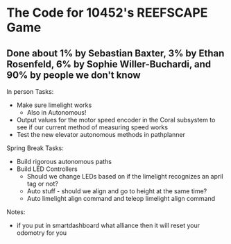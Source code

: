 # The Code for 10452's REEFSCAPE Game

## Done about 1% by Sebastian Baxter, 3% by Ethan Rosenfeld, 6% by Sophie Willer-Buchardi, and 90% by people we don't know

In person Tasks:
- Make sure limelight works
    - Also in Autonomous! 
- Output values for the motor speed encoder in the Coral subsystem to see if our current method of measuring speed works
- Test the new elevator autonomous methods in pathplanner

Spring Break Tasks:
- Build rigorous autonomous paths
- Build LED Controllers
    - Should we change LEDs based on if the limelight recognizes an april tag or not?
    - Auto stuff - should we align and go to height at the same time?
    - Auto limelight align command and teleop limelight align command

Notes:
- if you put in smartdashboard what alliance then it will reset your odomotry for you